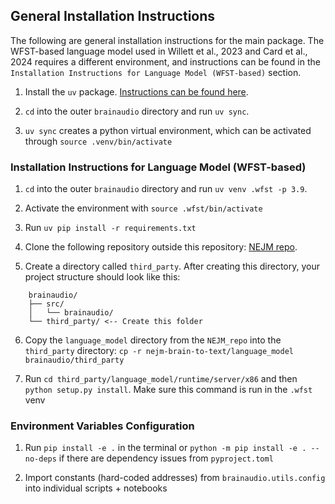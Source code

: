 ## General Installation Instructions

The following are general installation instructions for the main package. The WFST-based language model
used in Willett et al., 2023 and Card et al., 2024 requires a different environment, and instructions can be found in the `Installation Instructions for Language Model (WFST-based)` section.

1. Install the `uv` package. [Instructions can be found here](https://docs.astral.sh/uv/getting-started/installation/#standalone-installer).

2. `cd` into the outer `brainaudio` directory and run `uv sync`.

3. `uv sync` creates a python virtual environment, which can be activated through `source .venv/bin/activate`

### Installation Instructions for Language Model (WFST-based)

1. `cd` into the outer `brainaudio` directory and run `uv venv .wfst -p 3.9`.

2. Activate the environment with `source .wfst/bin/activate`

3. Run `uv pip install -r requirements.txt`

4. Clone the following repository outside this repository: [NEJM repo](https://github.com/Neuroprosthetics-Lab/nejm-brain-to-text).

5. Create a directory called `third_party`. After creating this directory, your project structure should look like this: 

```
    brainaudio/
    ├── src/
    │   └── brainaudio/
    └── third_party/ <-- Create this folder
```

6. Copy the `language_model` directory from the `NEJM_repo` into the `third_party` directory: `cp -r nejm-brain-to-text/language_model brainaudio/third_party`

7. Run `cd third_party/language_model/runtime/server/x86` and then `python setup.py install`. Make sure this command is run in the `.wfst` venv

### Environment Variables Configuration

1. Run `pip install -e .` in the terminal or `python -m pip install -e . --no-deps` if there are dependency issues from `pyproject.toml`

2. Import constants (hard-coded addresses) from `brainaudio.utils.config` into individual scripts + notebooks
